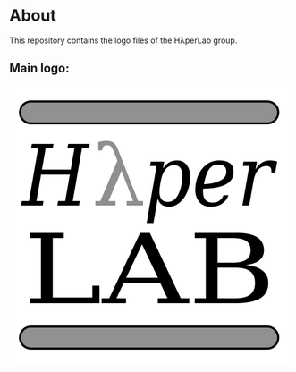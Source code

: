 About
=====

This repository contains the logo files of the HλperLab group.

## Main logo:

![HλperLab Logo][logo]

[logo]: https://github.com/HighPerLab/logo/raw/master/HighPerLab.png "HλperLab Logo"
